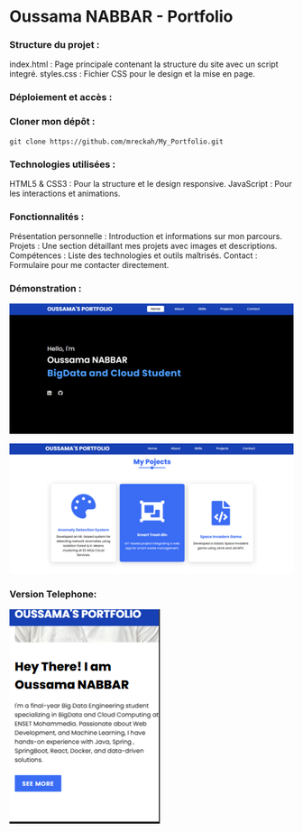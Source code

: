 # Oussama NABBAR - Portfolio

### Structure du projet :
index.html : Page principale contenant la structure du site avec un script integré.
styles.css : Fichier CSS pour le design et la mise en page.

### Déploiement et accès :
### Cloner mon dépôt :
```
git clone https://github.com/mreckah/My_Portfolio.git
```
### Technologies utilisées :
HTML5 & CSS3 : Pour la structure et le design responsive.
JavaScript : Pour les interactions et animations.

### Fonctionnalités :
Présentation personnelle : Introduction et informations sur mon parcours.
Projets : Une section détaillant mes projets avec images et descriptions.
Compétences : Liste des technologies et outils maîtrisés.
Contact : Formulaire pour me contacter directement.

### Démonstration :
![alt text](images/image.png)

![alt text](images/image-1.png)

### Version Telephone: 

![alt text](images/image-3.png)



